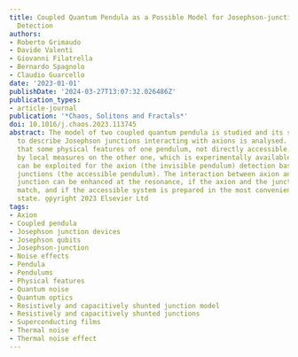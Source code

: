 ```yaml
---
title: Coupled Quantum Pendula as a Possible Model for Josephson-junction-based Axion
  Detection
authors:
- Roberto Grimaudo
- Davide Valenti
- Giovanni Filatrella
- Bernardo Spagnolo
- Claudio Guarcello
date: '2023-01-01'
publishDate: '2024-03-27T13:07:32.026486Z'
publication_types:
- article-journal
publication: '*Chaos, Solitons and Fractals*'
doi: 10.1016/j.chaos.2023.113745
abstract: The model of two coupled quantum pendula is studied and its suitability
  to describe Josephson junctions interacting with axions is analysed. It is shown
  that some physical features of one pendulum, not directly accessible, can be deduced
  by local measures on the other one, which is experimentally available. Such an effect
  can be exploited for the axion (the invisible pendulum) detection based on Josephson
  junctions (the accessible pendulum). The interaction between axion and Josephson
  junction can be enhanced at the resonance, if the axion and the junction frequencies
  match, and if the accessible system is prepared in the most convenient initial quantum
  state. o̧pyright 2023 Elsevier Ltd
tags:
- Axion
- Coupled pendula
- Josephson junction devices
- Josephson qubits
- Josephson-junction
- Noise effects
- Pendula
- Pendulums
- Physical features
- Quantum noise
- Quantum optics
- Resistively and capacitively shunted junction model
- Resistively and capacitively shunted junctions
- Superconducting films
- Thermal noise
- Thermal noise effect
---
```


